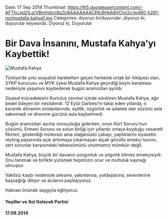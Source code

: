 Date: 17 Sep 2014
Thumbnail: https://lh5.googleusercontent.com/-AFThcJsQ1Lg/VBmHdcn8aZI/AAAAAAAACPA/6HeA8VChx2c/w480-h281-no/mustafa-kahya1.jpg
Categories: diyoruz-ki/duyurular ,diyoruz-ki, duyurular
keywords: Diyoruz ki, Duyurular

# Bir Dava İnsanını, Mustafa Kahya’yı Kaybettik!

![Mustafa Kahya](https://lh5.googleusercontent.com/-AFThcJsQ1Lg/VBmHdcn8aZI/AAAAAAAACPA/6HeA8VChx2c/w480-h281-no/mustafa-kahya1.jpg)

Türkiye’de yolu sosyalist hareketten geçen herkesle ortak bir hikâyesi olan, SYKP kurucusu ve MYK üyesi Mustafa Kahya geçirdiği beyin kanaması nedeniyle yaşamını kaybederek bugün aramızdan ayrıldı.

Siyasal mücadelesini Kurtuluş çevresi içinde sürdüren Mustafa Kahya, ağır bedel ödeyen bir nesildendi. 12 Eylül Darbesi’ni takip eden yıllarda, o karanlık dönemin zindanlarında, eşitlik, özgürlük ve adalete dair sözünü asla sakınmadı ve direnme gücünü asla kaybetmedi.

Bugün aramızdan ayrılıp sonsuzluğa giderken, onun Kürt Sorunu’nun çözümü, Ermeni Sorunu ve solun birliği için yıllardır ortaya koyduğu cesaretli fikirleri, gösterdiği mütevazı ama olağanüstü çabayı, yaptıklarını siyasetin reyting pazarında açık artırmaya çıkarmayan alçak gönüllü emekçi tavrını, sert sorunlar karşısındaki tebessümünü unutmamız mümkün değil.

Mustafa Kahya, büyük bir davanın yorgunluk ve yılgınlık bilmez emekçisiydi. Onu tanımak ve birlikte yürümek hepimizin onur ve mutluluk kaynağı olmuştur.

Vakitsiz kaybı nedeniyle ailesine, yakınlarına, yoldaşlarına, sevenlerine başsağlığı diliyor ve acılarını paylaşıyoruz.

Hatırası önünde saygıyla eğiliyoruz.  



#### Yeşiller ve Sol Gelecek Partisi 
#### 17.09.2014
